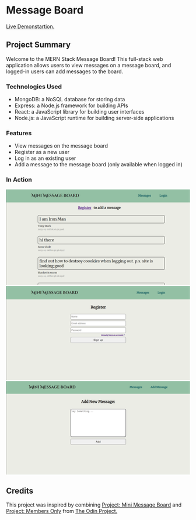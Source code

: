# Message Board

<a href="">Live Demonstartion.</a>

## Project Summary

Welcome to the MERN Stack Message Board! This full-stack web application allows users to view messages on a message board, and logged-in users can add messages to the board.

### Technologies Used

- MongoDB: a NoSQL database for storing data
- Express: a Node.js framework for building APIs
- React: a JavaScript library for building user interfaces
- Node.js: a JavaScript runtime for building server-side applications

### Features

- View messages on the message board
- Register as a new user
- Log in as an existing user
- Add a message to the message board (only available when logged in)

### In Action

<img src="images\Mini Message Board - Google Chrome 20-04-2023 11_09_17.png" alt="">
<img src="images\Mini Message Board - Google Chrome 20-04-2023 11_09_29.png" alt="">
<img src="images\Mini Message Board - Google Chrome 20-04-2023 11_10_02.png" alt="">


## Credits

This project was inspired by combining <a href="https://www.theodinproject.com/lessons/nodejs-mini-message-board">Project: Mini Message Board</a> and <a href="https://www.theodinproject.com/lessons/nodejs-members-only">Project: Members Only</a> from <a href="https://www.theodinproject.com/dashboard">The Odin Project.</a>
